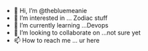 - 👋 Hi, I’m @thebluemeanie
- 👀 I’m interested in ... Zodiac stuff
- 🌱 I’m currently learning ...Devops
- 💞️ I’m looking to collaborate on ...not sure yet
- 📫 How to reach me ... ur here

<!---
thebluemeanie/thebluemeanie is a ✨ special ✨ repository because its `README.md` (this file) appears on your GitHub profile.
You can click the Preview link to take a look at your changes.
--->
